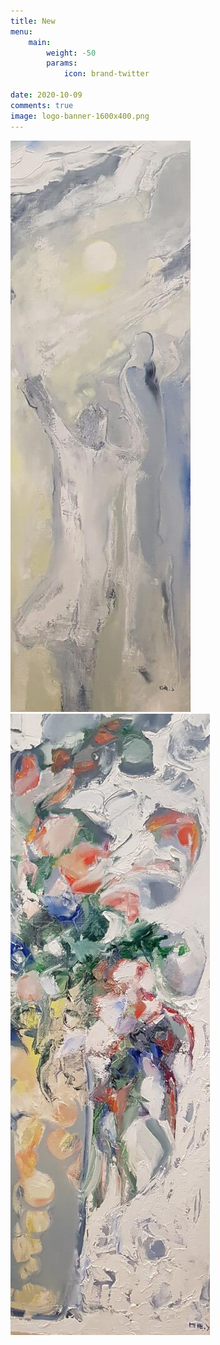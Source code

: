 ```yaml
---
title: New
menu:
    main: 
        weight: -50
        params:
            icon: brand-twitter

date: 2020-10-09
comments: true
image: logo-banner-1600x400.png
---
```


![Photo by Joel](20191228_174542.jpg)  ![Photo by YOU](20191228_174435.jpg) 
